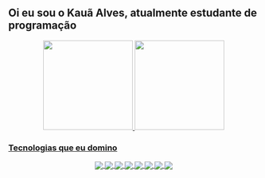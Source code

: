 <h2>Oi eu sou o Kauã Alves, atualmente estudante de programação</h2>


<div class="div" align="center">
  <a href="https://github.com/Kato2004">
  <img height="180em" src="https://github-readme-stats.vercel.app/api?username=Kato2004&show_icons=true&bg_color=0A0C10&text_color=F0F3F6&hide_border=fff&title_color=60B7FF&icon_color=60B7FF&border_color=0A0C10"/>
  <img height="180em" src="https://github-readme-stats.vercel.app/api/top-langs/?username=Kato2004&layout=compact&bg_color=0A0C10&text_color=F0F3F6&title_color=60B7FF&icon_color=60B7FF&border_color=0A0C10&hide_border=fff)](https://github.com/Kato2004/github-readme-stats"/>
</div>

  
<h3>Tecnologias que eu domino</h3>

<div align="center">
  <img align="center" src="https://img.shields.io/badge/HTML5-E34F26?style=for-the-badge&logo=html5&logoColor=white"/>
  <img align="center" src="https://img.shields.io/badge/CSS3-1572B6?style=for-the-badge&logo=css3&logoColor=white"/>
  <img align="center" src="https://img.shields.io/badge/JavaScript-F7DF1E?style=for-the-badge&logo=javascript&logoColor=black"/>
  <img align="center" src="https://img.shields.io/badge/TypeScript-007ACC?style=for-the-badge&logo=typescript&logoColor=white"/>
  <img align="center" src="https://img.shields.io/badge/React-20232A?style=for-the-badge&logo=react&logoColor=61DAFB"/>
  <img align="center" src="https://img.shields.io/badge/Angular-DD0031?style=for-the-badge&logo=angular&logoColor=white"/>
  <img align="center" src="https://img.shields.io/badge/C%23-239120?style=for-the-badge&logo=c-sharp&logoColor=white"/>
  <img align="center" src="https://img.shields.io/badge/Python-14354C?style=for-the-badge&logo=python&logoColor=white"/>
</div>
